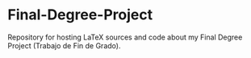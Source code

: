 # Final-Degree-Project
Repository for hosting LaTeX sources and code about my Final Degree Project (Trabajo de Fin de Grado). 
